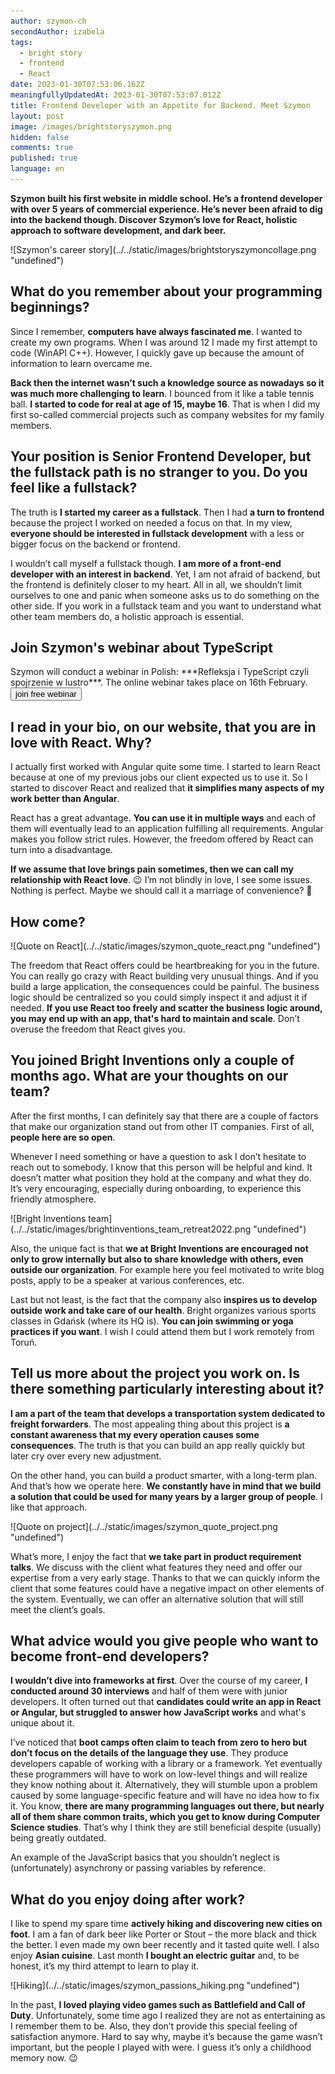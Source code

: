 ```yaml
---
author: szymon-ch
secondAuthor: izabela
tags:
  - bright story
  - frontend
  - React
date: 2023-01-30T07:53:06.162Z
meaningfullyUpdatedAt: 2023-01-30T07:53:07.012Z
title: Frontend Developer with an Appetite for Backend. Meet Szymon
layout: post
image: /images/brightstoryszymon.png
hidden: false
comments: true
published: true
language: en
---
```

**Szymon built his first website in middle school. He’s a frontend developer with over 5 years of commercial experience. He’s never been afraid to dig into the backend though. Discover Szymon’s love for React, holistic approach to software development, and dark beer.**

<div class="image">![Szymon's career story](../../static/images/brightstoryszymoncollage.png "undefined")</div>

## What do you remember about your programming beginnings?

Since I remember, **computers have always fascinated me**. I wanted to create my own programs. When I was around 12 I made my first attempt to code (WinAPI C++). However, I quickly gave up because the amount of information to learn overcame me.

**Back then the internet wasn’t such a knowledge source as nowadays so it was much more challenging to learn**. I bounced from it like a table tennis ball. **I started to code for real at age of 15, maybe 16**. That is when I did my first so-called commercial projects such as company websites for my family members.

## Your position is Senior Frontend Developer, but the fullstack path is no stranger to you. Do you feel like a fullstack?

The truth is **I started my career as a fullstack**. Then I had **a turn to frontend** because the project I worked on needed a focus on that. In my view, **everyone should be interested in fullstack development** with a less or bigger focus on the backend or frontend.

I wouldn’t call myself a fullstack though. **I am more of a front-end developer with an interest in backend**. Yet, I am not afraid of backend, but the frontend is definitely closer to my heart. All in all, we shouldn’t limit ourselves to one and panic when someone asks us to do something on the other side. If you work in a fullstack team and you want to understand what other team members do, a holistic approach is essential.

<div class='block-button'><h2>Join Szymon's webinar about TypeScript</h2><div>Szymon will conduct a webinar in Polish: ***Refleksja i TypeScript czyli spojrzenie w lustro***. The online webinar takes place on 16th February.</div><a href="https://webinar-typescript-refleksja.getresponsepages.com/"><button>join free webinar</button></a></div>

## I read in your bio, on our website, that you are in love with React. Why?

I actually first worked with Angular quite some time. I started to learn React because at one of my previous jobs our client expected us to use it. So I started to discover React and realized that **it simplifies many aspects of my work better than Angular**. 

React has a great advantage. **You can use it in multiple ways** and each of them will eventually lead to an application fulfilling all requirements. Angular makes you follow strict rules. However, the freedom offered by React can turn into a disadvantage. 

**If we assume that love brings pain sometimes, then we can call my relationship with React love**. 😉 I’m not blindly in love, I see some issues. Nothing is perfect. Maybe we should call it a marriage of convenience? 🙂

## How come?

<div class="image">![Quote on React](../../static/images/szymon_quote_react.png "undefined")</div>

The freedom that React offers could be heartbreaking for you in the future. You can really go crazy with React building very unusual things. And if you build a large application, the consequences could be painful. The business logic should be centralized so you could simply inspect it and adjust it if needed. **If you use React too freely and scatter the business logic around, you may end up with an app, that's hard to maintain and scale**. Don’t overuse the freedom that React gives you.

## You joined Bright Inventions only a couple of months ago. What are your thoughts on our team?

After the first months, I can definitely say that there are a couple of factors that make our organization stand out from other IT companies. First of all, **people here are so open**. 

Whenever I need something or have a question to ask I don’t hesitate to reach out to somebody. I know that this person will be helpful and kind. It doesn’t matter what position they hold at the company and what they do. It’s very encouraging, especially during onboarding, to experience this friendly atmosphere.

<div class="image">![Bright Inventions team](../../static/images/brightinventions_team_retreat2022.png "undefined")</div>

Also, the unique fact is that **we at Bright Inventions are encouraged not only to grow internally but also to share knowledge with others, even outside our organization**. For example here you feel motivated to write blog posts, apply to be a speaker at various conferences, etc. 

Last but not least, is the fact that the company also **inspires us to develop outside work and take care of our health**. Bright organizes various sports classes in Gdańsk (where its HQ is). **You can join swimming or yoga practices if you want**. I wish I could attend them but I work remotely from Toruń. 

## Tell us more about the project you work on. Is there something particularly interesting about it?

**I am a part of the team that develops a transportation system dedicated to freight forwarders**. The most appealing thing about this project is **a constant awareness that my every operation causes some consequences**. The truth is that you can build an app really quickly but later cry over every new adjustment.

On the other hand, you can build a product smarter, with a long-term plan. And that’s how we operate here. **We constantly have in mind that we build a solution that could be used for many years by a larger group of people**. I like that approach.

<div class="image">![Quote on project](../../static/images/szymon_quote_project.png "undefined")</div>

What’s more, I enjoy the fact that **we take part in product requirement talks**. We discuss with the client what features they need and offer our expertise from a very early stage. Thanks to that we can quickly inform the client that some features could have a negative impact on other elements of the system. Eventually, we can offer an alternative solution that will still meet the client’s goals.

## What advice would you give people who want to become front-end developers?

**I wouldn’t dive into frameworks at first**. Over the course of my career, **I conducted around 30 interviews** and half of them were with junior developers. It often turned out that **candidates could write an app in React or Angular, but struggled to answer how JavaScript works** and what's unique about it. 

I’ve noticed that **boot camps often claim to teach from zero to hero but don’t focus on the details of the language they use**. They produce developers capable of working with a library or a framework. Yet eventually these programmers will have to work on low-level things and will realize they know nothing about it. Alternatively, they will stumble upon a problem caused by some language-specific feature and will have no idea how to fix it. You know, **there are many programming languages out there, but nearly all of them share common traits, which you get to know during Computer Science studies**. That’s why I think they are still beneficial despite (usually) being greatly outdated.

An example of the JavaScript basics that you shouldn’t neglect is (unfortunately) asynchrony or passing variables by reference.

## What do you enjoy doing after work?

I like to spend my spare time **actively hiking and discovering new cities on foot**. I am a fan of dark beer like Porter or Stout – the more black and thick the better. I even made my own beer recently and it tasted quite well. I also enjoy **Asian cuisine**. Last month **I bought an electric guitar** and, to be honest, it’s my third attempt to learn to play it. 

<div class="image">![Hiking](../../static/images/szymon_passions_hiking.png "undefined")</div>

In the past, **I loved playing video games such as Battlefield and Call of Duty**. Unfortunately, some time ago I realized they are not as entertaining as I remember them to be. Also, they don’t provide this special feeling of satisfaction anymore. Hard to say why, maybe it’s because the game wasn’t important, but the people I played with were. I guess it’s only a childhood memory now. 😉
